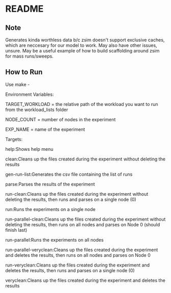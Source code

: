 # README
## Note
Generates kinda worthless data b/c zsim doesn't support exclusive caches, which are neccesary for our model to work. May also have other issues, unsure.
May be a useful example of how to build scaffolding around zsim for mass runs/sweeps.

## How to Run

Use make - 

Environment Variables:

TARGET_WORKLOAD = the relative path of the workload you want to run from the workload_lists folder

NODE_COUNT = number of nodes in the experiment

EXP_NAME = name of the experiment


Targets:

help:Shows help menu

clean:Cleans up the files created during the experiment without deleting the results

gen-run-list:Generates the csv file containing the list of runs

parse:Parses the results of the experiment

run-clean:Cleans up the files created during the experiment without deleting the results, then runs and parses on a single node (0)

run:Runs the experiments on a single node

run-parallel-clean:Cleans up the files created during the experiment without deleting the results, then runs on all nodes and parses on Node 0 (should finish last)

run-parallel:Runs the experiments on all nodes

run-parallel-veryclean:Cleans up the files created during the experiment and deletes the results, then runs on all nodes and parses on Node 0

run-veryclean:Cleans up the files created during the experiment and deletes the results, then runs and parses on a single node (0)

veryclean:Cleans up the files created during the experiment and deletes the results
